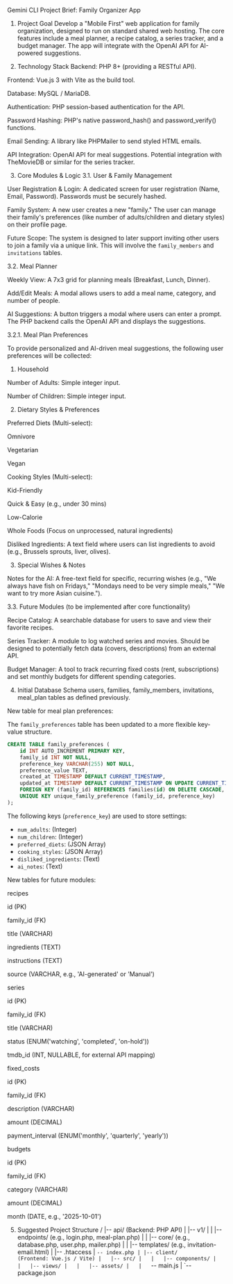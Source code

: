 Gemini CLI Project Brief: Family Organizer App
1. Project Goal
Develop a "Mobile First" web application for family organization, designed to run on standard shared web hosting. The core features include a meal planner, a recipe catalog, a series tracker, and a budget manager. The app will integrate with the OpenAI API for AI-powered suggestions.

2. Technology Stack
Backend: PHP 8+ (providing a RESTful API).

Frontend: Vue.js 3 with Vite as the build tool.

Database: MySQL / MariaDB.

Authentication: PHP session-based authentication for the API.

Password Hashing: PHP's native password_hash() and password_verify() functions.

Email Sending: A library like PHPMailer to send styled HTML emails.

API Integration: OpenAI API for meal suggestions. Potential integration with TheMovieDB or similar for the series tracker.

3. Core Modules & Logic
3.1. User & Family Management

User Registration & Login: A dedicated screen for user registration (Name, Email, Password). Passwords must be securely hashed.

Family System: A new user creates a new "family." The user can manage their family's preferences (like number of adults/children and dietary styles) on their profile page.

Future Scope: The system is designed to later support inviting other users to join a family via a unique link. This will involve the `family_members` and `invitations` tables.

3.2. Meal Planner

Weekly View: A 7x3 grid for planning meals (Breakfast, Lunch, Dinner).

Add/Edit Meals: A modal allows users to add a meal name, category, and number of people.

AI Suggestions: A button triggers a modal where users can enter a prompt. The PHP backend calls the OpenAI API and displays the suggestions.

3.2.1. Meal Plan Preferences

To provide personalized and AI-driven meal suggestions, the following user preferences will be collected:

1. Household

Number of Adults: Simple integer input.

Number of Children: Simple integer input.

2. Dietary Styles & Preferences

Preferred Diets (Multi-select):

Omnivore

Vegetarian

Vegan

Cooking Styles (Multi-select):

Kid-Friendly

Quick & Easy (e.g., under 30 mins)

Low-Calorie

Whole Foods (Focus on unprocessed, natural ingredients)

Disliked Ingredients: A text field where users can list ingredients to avoid (e.g., Brussels sprouts, liver, olives).

3. Special Wishes & Notes

Notes for the AI: A free-text field for specific, recurring wishes (e.g., "We always have fish on Fridays," "Mondays need to be very simple meals," "We want to try more Asian cuisine.").

3.3. Future Modules (to be implemented after core functionality)

Recipe Catalog: A searchable database for users to save and view their favorite recipes.

Series Tracker: A module to log watched series and movies. Should be designed to potentially fetch data (covers, descriptions) from an external API.

Budget Manager: A tool to track recurring fixed costs (rent, subscriptions) and set monthly budgets for different spending categories.

4. Initial Database Schema
users, families, family_members, invitations, meal_plan tables as defined previously.

New table for meal plan preferences:

The `family_preferences` table has been updated to a more flexible key-value structure.

```sql
CREATE TABLE family_preferences (
    id INT AUTO_INCREMENT PRIMARY KEY,
    family_id INT NOT NULL,
    preference_key VARCHAR(255) NOT NULL,
    preference_value TEXT,
    created_at TIMESTAMP DEFAULT CURRENT_TIMESTAMP,
    updated_at TIMESTAMP DEFAULT CURRENT_TIMESTAMP ON UPDATE CURRENT_TIMESTAMP,
    FOREIGN KEY (family_id) REFERENCES families(id) ON DELETE CASCADE,
    UNIQUE KEY unique_family_preference (family_id, preference_key)
);
```

The following keys (`preference_key`) are used to store settings:
- `num_adults`: (Integer)
- `num_children`: (Integer)
- `preferred_diets`: (JSON Array)
- `cooking_styles`: (JSON Array)
- `disliked_ingredients`: (Text)
- `ai_notes`: (Text)

New tables for future modules:

recipes

id (PK)

family_id (FK)

title (VARCHAR)

ingredients (TEXT)

instructions (TEXT)

source (VARCHAR, e.g., 'AI-generated' or 'Manual')

series

id (PK)

family_id (FK)

title (VARCHAR)

status (ENUM('watching', 'completed', 'on-hold'))

tmdb_id (INT, NULLABLE, for external API mapping)

fixed_costs

id (PK)

family_id (FK)

description (VARCHAR)

amount (DECIMAL)

payment_interval (ENUM('monthly', 'quarterly', 'yearly'))

budgets

id (PK)

family_id (FK)

category (VARCHAR)

amount (DECIMAL)

month (DATE, e.g., '2025-10-01')

5. Suggested Project Structure
/
|-- api/                    (Backend: PHP API)
|   |-- v1/
|   |   |-- endpoints/      (e.g., login.php, meal-plan.php)
|   |   |-- core/           (e.g., database.php, user.php, mailer.php)
|   |   |-- templates/      (e.g., invitation-email.html)
|   |-- .htaccess
|   `-- index.php
|
|-- client/                 (Frontend: Vue.js / Vite)
|   |-- src/
|   |   |-- components/
|   |   |-- views/
|   |   |-- assets/
|   |   `-- main.js
|   `-- package.json

